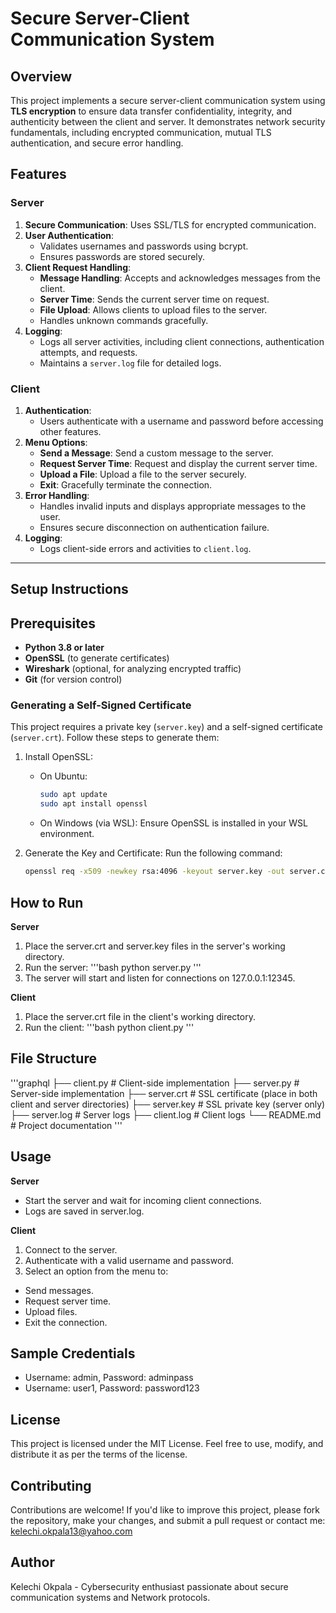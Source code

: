 # **Secure Server-Client Communication System**

## **Overview**
This project implements a secure server-client communication system using **TLS encryption** to ensure data transfer confidentiality, integrity, and authenticity between the client and server. It demonstrates network security fundamentals, including encrypted communication, mutual TLS authentication, and secure error handling.

## **Features**

### Server
1. **Secure Communication**: Uses SSL/TLS for encrypted communication.
2. **User Authentication**:
   - Validates usernames and passwords using bcrypt.
   - Ensures passwords are stored securely.
3. **Client Request Handling**:
   - **Message Handling**: Accepts and acknowledges messages from the client.
   - **Server Time**: Sends the current server time on request.
   - **File Upload**: Allows clients to upload files to the server.
   - Handles unknown commands gracefully.
4. **Logging**:
   - Logs all server activities, including client connections, authentication attempts, and requests.
   - Maintains a `server.log` file for detailed logs.

### Client
1. **Authentication**: 
   - Users authenticate with a username and password before accessing other features.
2. **Menu Options**:
   - **Send a Message**: Send a custom message to the server.
   - **Request Server Time**: Request and display the current server time.
   - **Upload a File**: Upload a file to the server securely.
   - **Exit**: Gracefully terminate the connection.
3. **Error Handling**:
   - Handles invalid inputs and displays appropriate messages to the user.
   - Ensures secure disconnection on authentication failure.
4. **Logging**:
   - Logs client-side errors and activities to `client.log`.
---

## Setup Instructions

## **Prerequisites**
- **Python 3.8 or later**  
- **OpenSSL** (to generate certificates)  
- **Wireshark** (optional, for analyzing encrypted traffic)  
- **Git** (for version control)  

### Generating a Self-Signed Certificate
This project requires a private key (`server.key`) and a self-signed certificate (`server.crt`). Follow these steps to generate them:

1. Install OpenSSL:
   - On Ubuntu:
     ```bash
     sudo apt update
     sudo apt install openssl
     ```
   - On Windows (via WSL):
     Ensure OpenSSL is installed in your WSL environment.

2. Generate the Key and Certificate:
   Run the following command:
   ```bash
   openssl req -x509 -newkey rsa:4096 -keyout server.key -out server.crt -days 365 -nodes

## How to Run
**Server**
1. Place the server.crt and server.key files in the server's working directory.
2. Run the server:
'''bash
python server.py
'''
3. The server will start and listen for connections on 127.0.0.1:12345.
   
**Client**
1. Place the server.crt file in the client's working directory.
2. Run the client:
'''bash
python client.py
'''

## File Structure
'''graphql
├── client.py          # Client-side implementation
├── server.py          # Server-side implementation
├── server.crt         # SSL certificate (place in both client and server directories)
├── server.key         # SSL private key (server only)
├── server.log         # Server logs
├── client.log         # Client logs
└── README.md          # Project documentation
'''
## Usage
**Server**
- Start the server and wait for incoming client connections.
- Logs are saved in server.log.
  
**Client**
1. Connect to the server.
2. Authenticate with a valid username and password.
3. Select an option from the menu to:
- Send messages.
- Request server time.
- Upload files.
- Exit the connection.

## Sample Credentials
- Username: admin, Password: adminpass
- Username: user1, Password: password123
  
## License
This project is licensed under the MIT License. Feel free to use, modify, and distribute it as per the terms of the license.

## Contributing
Contributions are welcome! If you'd like to improve this project, please fork the repository, make your changes, and submit a pull request or contact me: kelechi.okpala13@yahoo.com

## Author
Kelechi Okpala - Cybersecurity enthusiast passionate about secure communication systems and Network protocols.
